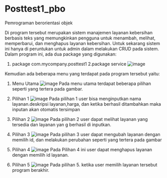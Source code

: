 # Posttest1_pbo
Pemrograman berorientasi objek

Di program tersebut merupakan sistem manajemen layanan kebersihan berbasis teks yang memungkinkan pengguna untuk menambah, melihat, memperbarui, dan menghapus layanan kebersihan. Untuk sekarang sistem ini hanya di peruntukan untuk admin dalam melakukan CRUD pada sistem. Dalam program ini, ada dua package yang digunakan:
1. package com.mycompany.posttest1
2.package service
![image](https://github.com/user-attachments/assets/e3c9c497-ed89-42b7-baf9-ce26fc0e1182)

Kemudian ada beberapa menu yang terdapat pada program tersebut yaitu:

1. Menu Utama
![image](https://github.com/user-attachments/assets/516276f8-bb92-4866-b7b1-c52a7f5e14df)
Pada menu utama terdapat beberapa pilihan seperti yang tertera pada gambar.

2. Pilihan 1
![image](https://github.com/user-attachments/assets/10c89a71-ef65-4f72-9f21-e6146f490a30)
Pada pilihan 1 user bisa menginputkan nama layanan.deskripsi layanan,harga, dan ketika berhasil ditambahkan maka inputan akan otomatis tersimpan

3. Pilihan 2
![image](https://github.com/user-attachments/assets/69f42d75-2c64-40f5-8d18-44a65c5a891e)
Pada pilihan 2 user dapat melihat layanan yang tersedia dan layanan yan g berhasil di inputkan.

4. Pilihan 3
![image](https://github.com/user-attachments/assets/d89e5dd6-827d-433c-bfad-11ce14ec25cf)
Pada pilihan 3 user dapat mengubah layanan dengan memilih id, dan melakukan perubahan seperti yang tertera pada gambar

5. Pilihan 4
![image](https://github.com/user-attachments/assets/50a82a05-e42f-4433-b5c4-63612d45b675)
Pada Pilihan 4 ini user dapat menghapus layanan dengan memilih id layanan.

6. Pilihan 5
![image](https://github.com/user-attachments/assets/2c99d0ae-9ac2-4ee3-8759-9de62fb96c17)
Pada pilihan 5. ketika user memilih layanan tersebut program berakhir.







